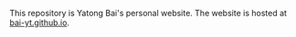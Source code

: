 This repository is Yatong Bai's personal website.
The website is hosted at [bai-yt.github.io](https://bai-yt.github.io).

